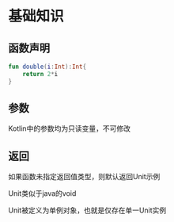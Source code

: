 # 基础知识

## 函数声明

~~~kotlin
fun double(i:Int):Int{
    return 2*i
}
~~~



## 参数

Kotlin中的参数均为只读变量，不可修改



## 返回

如果函数未指定返回值类型，则默认返回Unit示例

Unit类似于java的void

Unit被定义为单例对象，也就是仅存在单一Unit实例